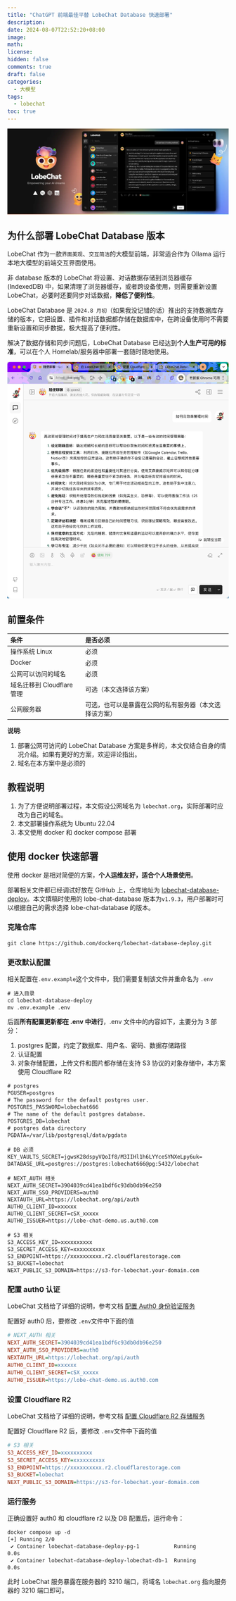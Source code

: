 ```yaml
---
title: "ChatGPT 前端最佳平替 LobeChat Database 快速部署"
description:
date: 2024-08-07T22:52:20+08:00
image:
math:
license:
hidden: false
comments: true
draft: false
categories:
  - 大模型
tags:
  - lobechat
toc: true
---
```


![](https://github.com/alwqx/picx-images-hosting/raw/master/blog/2024/lobe-logo.969nnpc3dn.webp)

## 为什么部署 LobeChat Database 版本

LobeChat 作为一款`界面美观`、`交互简洁`的大模型前端，非常适合作为 Ollama 运行本地大模型的前端交互界面使用。

非 database 版本的 LobeChat 将设置、对话数据存储到浏览器缓存 (IndexedDB) 中，如果清理了浏览器缓存，或者跨设备使用，则需要重新设置 LobeChat，必要时还要同步对话数据，**降低了便利性**。

LobeChat Database 是 `2024.8 月初`（如果我没记错的话）推出的支持数据库存储的版本，它把设置、插件和对话数据都存储在数据库中，在跨设备使用时不需要重新设置和同步数据，极大提高了便利性。

解决了数据存储和同步问题后，LobeChat Database 已经达到**个人生产可用的标准**，可以在个人 Homelab/服务器中部署一套随时随地使用。

![](https://github.com/alwqx/picx-images-hosting/raw/master/blog/2024/lobe-demo.6m3tb1wjqv.webp)

## 前置条件

| 条件                       | 是否必须                                               |
| :------------------------- | :----------------------------------------------------- |
| 操作系统 Linux             | 必须                                                   |
| Docker                     | 必须                                                   |
| 公网可以访问的域名         | 必须                                                   |
| 域名迁移到 Cloudflare 管理 | 可选（本文选择该方案）                                 |
| 公网服务器                 | 可选，也可以是暴露在公网的私有服务器（本文选择该方案） |

**说明**:

1. 部署公网可访问的 LobeChat Database 方案是多样的，本文仅结合自身的情况介绍。如果有更好的方案，欢迎评论指出。
2. 域名在本方案中是必须的

## 教程说明

1. 为了方便说明部署过程，本文假设公网域名为 `lobechat.org`，实际部署时应改为自己的域名。
2. 本文部署操作系统为 Ubuntu 22.04
3. 本文使用 docker 和 docker compose 部署

## 使用 docker 快速部署

使用 docker 是相对简便的方案，**个人运维友好，适合个人场景使用**。

部署相关文件都已经调试好放在 GitHub 上，仓库地址为 [lobechat-database-deploy](https://github.com/dockerq/lobechat-database-deploy)。本文撰稿时使用的 lobe-chat-database 版本为`v1.9.3`，用户部署时可以根据自己的需求选择 lobe-chat-database 的版本。

### 克隆仓库

```shell
git clone https://github.com/dockerq/lobechat-database-deploy.git
```

### 更改默认配置

相关配置在`.env.example`这个文件中，我们需要复制该文件并重命名为 `.env`

```shell
# 进入目录
cd lobechat-database-deploy
mv .env.example .env
```

后面**所有配置更新都在 .env 中进行**，.env 文件中的内容如下，主要分为 3 部分：

1. postgres 配置，约定了数据库、用户名、密码、数据存储路径
2. 认证配置
3. 对象存储配置，上传文件和图片都存储在支持 S3 协议的对象存储中，本方案使用 Cloudflare R2

```env
# postgres
PGUSER=postgres
# The password for the default postgres user.
POSTGRES_PASSWORD=lobechat666
# The name of the default postgres database.
POSTGRES_DB=lobechat
# postgres data directory
PGDATA=/var/lib/postgresql/data/pgdata

# DB 必须
KEY_VAULTS_SECRET=jgwsK28dspyVQoIf8/M3IIHl1h6LYYceSYNXeLpy6uk=
DATABASE_URL=postgres://postgres:lobechat666@pg:5432/lobechat

# NEXT_AUTH 相关
NEXT_AUTH_SECRET=3904039cd41ea1bdf6c93db0db96e250
NEXT_AUTH_SSO_PROVIDERS=auth0
NEXTAUTH_URL=https://lobechat.org/api/auth
AUTH0_CLIENT_ID=xxxxxx
AUTH0_CLIENT_SECRET=cSX_xxxxx
AUTH0_ISSUER=https://lobe-chat-demo.us.auth0.com

# S3 相关
S3_ACCESS_KEY_ID=xxxxxxxxxx
S3_SECRET_ACCESS_KEY=xxxxxxxxxx
S3_ENDPOINT=https://xxxxxxxxxx.r2.cloudflarestorage.com
S3_BUCKET=lobechat
NEXT_PUBLIC_S3_DOMAIN=https://s3-for-lobechat.your-domain.com
```

### 配置 auth0 认证

LobeChat 文档给了详细的说明，参考文档 [配置 Auth0 身份验证服务](https://lobehub.com/zh/docs/self-hosting/advanced/auth/next-auth/auth0)

配置好 auth0 后，要修改 `.env`文件中下面的值

```ini
# NEXT_AUTH 相关
NEXT_AUTH_SECRET=3904039cd41ea1bdf6c93db0db96e250
NEXT_AUTH_SSO_PROVIDERS=auth0
NEXTAUTH_URL=https://lobechat.org/api/auth
AUTH0_CLIENT_ID=xxxxxx
AUTH0_CLIENT_SECRET=cSX_xxxxx
AUTH0_ISSUER=https://lobe-chat-demo.us.auth0.com
```

### 设置 Cloudflare R2

LobeChat 文档给了详细的说明，参考文档 [配置 Cloudflare R2 存储服务](https://lobehub.com/zh/docs/self-hosting/advanced/s3/cloudflare-r2)

配置好 Cloudflare R2 后，要修改 `.env`文件中下面的值

```ini
# S3 相关
S3_ACCESS_KEY_ID=xxxxxxxxxx
S3_SECRET_ACCESS_KEY=xxxxxxxxxx
S3_ENDPOINT=https://xxxxxxxxxx.r2.cloudflarestorage.com
S3_BUCKET=lobechat
NEXT_PUBLIC_S3_DOMAIN=https://s3-for-lobechat.your-domain.com
```

### 运行服务

正确设置好 auth0 和 cloudflare r2 以及 DB 配置后，运行命令：

```shell
docker compose up -d
[+] Running 2/0
 ✔ Container lobechat-database-deploy-pg-1           Running                                                                                                     0.0s
 ✔ Container lobechat-database-deploy-lobechat-db-1  Running                                                                                                     0.0s
```

此时 LobeChat 服务暴露在服务器的 3210 端口，将域名 `lobechat.org` 指向服务器的 3210 端口即可。

